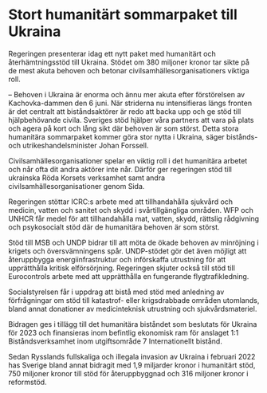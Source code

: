 # Stort humanitärt sommarpaket till Ukraina

Regeringen presenterar idag ett nytt paket med humanitärt och återhämtningsstöd till Ukraina. Stödet om 380 miljoner kronor tar sikte på de mest akuta behoven och betonar civilsamhällesorganisationers viktiga roll.

– Behoven i Ukraina är enorma och ännu mer akuta efter förstörelsen av Kachovka-dammen den 6 juni. När striderna nu intensifieras längs fronten är det centralt att biståndsaktörer är redo att backa upp och ge stöd till hjälpbehövande civila. Sveriges stöd hjälper våra partners att vara på plats och agera på kort och lång sikt där behoven är som störst. Detta stora humanitära sommarpaket kommer göra stor nytta i Ukraina, säger bistånds- och utrikeshandelsminister Johan Forssell.

Civilsamhällesorganisationer spelar en viktig roll i det humanitära arbetet och når ofta dit andra aktörer inte når. Därför ger regeringen stöd till ukrainska Röda Korsets verksamhet samt andra civilsamhällesorganisationer genom Sida.

Regeringen stöttar ICRC:s arbete med att tillhandahålla sjukvård och medicin, vatten och sanitet och skydd i svårtillgängliga områden. WFP och UNHCR får medel för att tillhandahålla mat, vatten, skydd, rättslig rådgivning och psykosocialt stöd där de humanitära behoven är som störst.

Stöd till MSB och UNDP bidrar till att möta de ökade behoven av minröjning i krigets och översvämningens spår. UNDP-stödet gör det även möjligt att återuppbygga energiinfrastruktur och införskaffa utrustning för att upprätthålla kritisk elförsörjning. Regeringen skjuter också till stöd till Eurocontrols arbete med att upprätthålla en fungerande flygtrafikledning.

Socialstyrelsen får i uppdrag att bistå med stöd med anledning av förfrågningar om stöd till katastrof- eller krigsdrabbade områden utomlands, bland annat donationer av medicinteknisk utrustning och sjukvårdsmateriel.

Bidragen ges i tillägg till det humanitära biståndet som beslutats för Ukraina för 2023 och finansieras inom befintlig ekonomisk ram för anslaget 1:1 Biståndsverksamhet inom utgiftsområde 7 Internationellt bistånd.

Sedan Rysslands fullskaliga och illegala invasion av Ukraina i februari 2022 has Sverige bland annat bidragit med 1,9 miljarder kronor i humanitärt stöd, 750 miljoner kronor till stöd för återuppbyggnad och 316 miljoner kronor i reformstöd.
